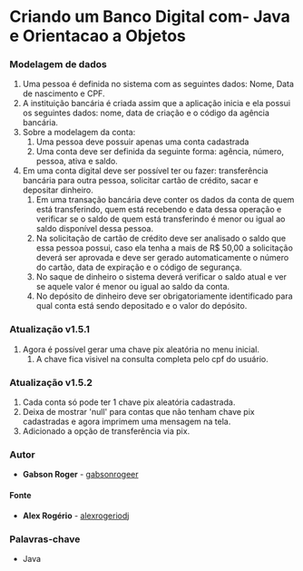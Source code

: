 # Criando um Banco Digital com- Java e Orientacao a Objetos

### Modelagem de dados

1. Uma pessoa é definida no sistema com as seguintes dados: Nome,  Data de nascimento e CPF.
2. A instituição bancária é criada assim que a aplicação inicia e ela possui os seguintes dados: nome, data de criação e o código da agência bancária.
3. Sobre a modelagem da conta:
    1. Uma pessoa deve possuir apenas uma conta cadastrada
    2. Uma conta deve ser definida da seguinte forma: agência, número, pessoa, ativa e saldo.
4. Em uma conta digital deve ser possível ter ou fazer: transferência bancária para outra pessoa, solicitar cartão de crédito, sacar e depositar dinheiro.
    1. Em uma transação bancária deve conter os dados da conta de quem está transferindo, quem está recebendo e data dessa operação e verificar se o saldo de quem está transferindo é menor ou igual ao saldo disponível dessa pessoa.
    2. Na solicitação de cartão de crédito deve ser analisado o saldo que essa pessoa possui, caso ela tenha a mais de R$ 50,00 a solicitação deverá ser aprovada e deve ser gerado automaticamente o número do cartão, data de expiração e o código de segurança.
    3. No saque de dinheiro o sistema deverá verificar o saldo atual e ver se aquele valor é menor ou igual ao saldo da conta.
    4. No depósito de dinheiro deve ser obrigatoriamente identificado para qual conta está sendo depositado e o valor do depósito.

### **Atualização v1.5.1**
1. Agora é possível gerar uma chave pix aleatória no menu inicial.
    1. A chave fica visivel na consulta completa pelo cpf do usuário.

### **Atualização v1.5.2**
1. Cada conta só pode ter 1 chave pix aleatória cadastrada.
2. Deixa de mostrar 'null' para contas que não tenham chave pix cadastradas e agora imprimem uma mensagem na tela.
3. Adicionado a opção de transferência via pix.

### **Autor**

- **Gabson Roger** - [gabsonrogeer](https://github.com/gabsonrogeer)

#### **Fonte**

- **Alex Rogério** - [alexrogeriodj](https://github.com/alexrogeriodj)

### Palavras-chave

- Java
